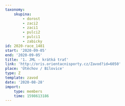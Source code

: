 ```yaml
---
taxonomy:
    skupina:
        - dorost
        - zaci2
        - zaci1
        - pulci2
        - pulci1
        - zabicky
id: 2020-race_1481
start: '2020-09-05'
end: '2020-09-05'
title: '1. JML - krátká trať'
link: 'http://oris.orientacnisporty.cz/Zavod?id=6050'
place: 'Útěchov / Bílovice'
type: Z
template: zavod
date: '2020-08-28'
import:
    type: members
    time: 1598613186
---
```


